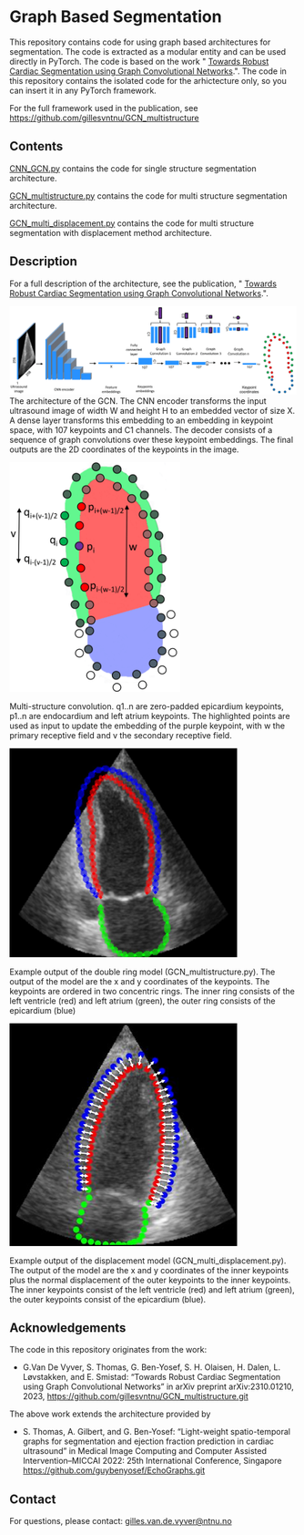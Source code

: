# Graph Based Segmentation

This repository contains code for using graph based architectures for
segmentation. The code is extracted as a modular entity and can be 
used directly in PyTorch. The code is based on the work "
[Towards Robust Cardiac Segmentation using Graph Convolutional Networks](https://arxiv.org/abs/2310.01210).". The code in this repository contains 
the isolated code for the arhictecture only, so you can insert it in any PyTorch framework.

For the full framework used in the publication, see https://github.com/gillesvntnu/GCN_multistructure


## Contents
[CNN_GCN.py](./CNN_GCN.py) contains the code for single structure segmentation architecture.

[GCN_multistructure.py](./GCN_multistructure.py) contains the code for multi structure segmentation architecture.

[GCN_multi_displacement.py](./GCN_multi_displacement.py) contains the code for multi structure segmentation with
displacement method architecture.

## Description

For a full description of the architecture, see the publication,
"
[Towards Robust Cardiac Segmentation using Graph Convolutional Networks](https://arxiv.org/abs/2310.01210).".

![plot](./figures/architecture.png)
The architecture of the GCN. The CNN encoder transforms the input ultrasound image of width W and height
H to an embedded vector of size X. A dense layer transforms this embedding to an embedding in keypoint space, with 107
keypoints and C1 channels. The decoder consists of a sequence of graph convolutions over these keypoint embeddings. The
final outputs are the 2D coordinates of the keypoints in the image.


<img src="./figures/graph_convolution.png" alt="graph_convolution.png" style="width:300px;"/>

Multi-structure convolution. q1..n are zero-padded epicardium keypoints,
p1..n are endocardium and left atrium keypoints. 
The highlighted points are used as input
to update the embedding of the purple keypoint, with w the
primary receptive field and v the secondary receptive field.

<img src="./figures/double_ring_model.png" alt="double_ring_model.png" style="width:400px;"/>


Example output of the double ring model (GCN_multistructure.py). 
The output of the model are the x and y coordinates of the keypoints.
The keypoints are ordered in two concentric rings.
The inner ring consists of the left ventricle (red) and left atrium (green), the outer ring consists
of the epicardium (blue)



<img src="./figures/displacement_method.png" alt="displacement_method.png" style="width:400px;"/>

Example output of the displacement model (GCN_multi_displacement.py). 
The output of the model are the x and y coordinates of the inner keypoints plus the 
normal displacement of the outer keypoints to the inner keypoints. The inner keypoints
consist of the left ventricle (red) and left atrium (green), the outer keypoints consist
of the epicardium (blue).

## Acknowledgements


The code in this repository originates from the work:
- G.Van De Vyver, S. Thomas, G. Ben-Yosef, S. H. Olaisen, H. Dalen, L. Løvstakken, and E. Smistad:
“Towards Robust Cardiac Segmentation using Graph Convolutional Networks” in arXiv preprint arXiv:2310.01210, 2023, https://github.com/gillesvntnu/GCN_multistructure.git

The above work extends the architecture provided by 
- S. Thomas, A. Gilbert, and G. Ben-Yosef: “Light-weight spatio-temporal
graphs for segmentation and ejection fraction prediction in cardiac
ultrasound” in Medical Image Computing and Computer Assisted
Intervention–MICCAI 2022: 25th International Conference, Singapore
https://github.com/guybenyosef/EchoGraphs.git

## Contact
For questions, please contact:
[gilles.van.de.vyver@ntnu.no](mailto:gilles.van.de.vyver@ntnu.no)



